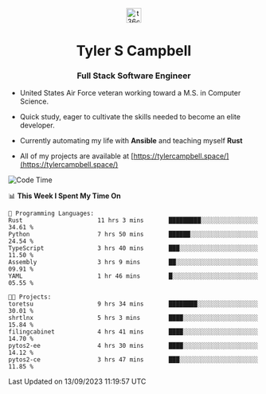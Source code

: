 <p align="center">
<a href="https://www.linkedin.com/in/t36campbell" target="blank"><img align="center" src="https://ik.imagekit.io/t36campbell/Portfolio/linkedin.png.original_m8bbGgPh6.png" alt="t36campbell" height="30" width="30" /></a>
</p>
<h1 align="center">Tyler S Campbell</h1>
<h3 align="center">Full Stack Software Engineer</h3>

* United States Air Force veteran working toward a M.S. in Computer Science.

* Quick study, eager to cultivate the skills needed to become an elite developer.

* Currently automating my life with **Ansible** and teaching myself **Rust**

* All of my projects are available at [https://tylercampbell.space/](https://tylercampbell.space/)

<!--START_SECTION:waka-->
![Code Time](http://img.shields.io/badge/Code%20Time-2%2C807%20hrs%2054%20mins-blue)

📊 **This Week I Spent My Time On** 

```text
💬 Programming Languages: 
Rust                     11 hrs 3 mins       █████████░░░░░░░░░░░░░░░░   34.61 % 
Python                   7 hrs 50 mins       ██████░░░░░░░░░░░░░░░░░░░   24.54 % 
TypeScript               3 hrs 40 mins       ███░░░░░░░░░░░░░░░░░░░░░░   11.50 % 
Assembly                 3 hrs 9 mins        ██░░░░░░░░░░░░░░░░░░░░░░░   09.91 % 
YAML                     1 hr 46 mins        █░░░░░░░░░░░░░░░░░░░░░░░░   05.55 % 

🐱‍💻 Projects: 
toretsu                  9 hrs 34 mins       ████████░░░░░░░░░░░░░░░░░   30.01 % 
shrtlnx                  5 hrs 3 mins        ████░░░░░░░░░░░░░░░░░░░░░   15.84 % 
filingcabinet            4 hrs 41 mins       ████░░░░░░░░░░░░░░░░░░░░░   14.70 % 
pytos2-ee                4 hrs 30 mins       ████░░░░░░░░░░░░░░░░░░░░░   14.12 % 
pytos2-ce                3 hrs 47 mins       ███░░░░░░░░░░░░░░░░░░░░░░   11.85 % 
```


 Last Updated on 13/09/2023 11:19:57 UTC
<!--END_SECTION:waka-->
